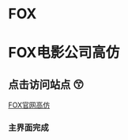 # FOX
# FOX电影公司高仿

## 点击访问站点  :kissing_smiling_eyes:
[FOX官网高仿](https://dragonir.github.io/FOX/)

### 主界面完成